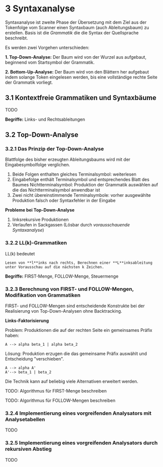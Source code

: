 # 3 Syntaxanalyse

Syntaxanalyse ist zweite Phase der Übersetzung mit dem Ziel aus der Tokenfolge vom Scanner einen Syntaxbaum (auch Ableitungsbaum) zu erstellen. Basis ist die *Grammatik* die die Syntax der Quellsprache beschreibt.

Es werden zwei Vorgehen unterschieden:

**1. Top-Down-Analyse:** Der Baum wird von der Wurzel aus aufgebaut, beginnend vom Startsymbol der Grammatik.

**2. Bottom-Up-Analyse:** Der Baum wird von den Blättern her aufgebaut indem solange Token eingelesen werden, bis eine vollständige rechte Seite der Grammatik vorliegt.

## 3.1 Kontextfreie Grammatiken und Syntaxbäume

TODO

**Begriffe:** Links- und Rechtsableitungen

## 3.2 Top-Down-Analyse

### 3.2.1 Das Prinzip der Top-Down-Analyse

Blattfolge des bisher erzeugten Ableitungsbaums wird mit der Eingabesymbolfolge verglichen.

1. Beide Folgen enthalten gleiches Terminalsymbol: weiterlesen
2. Eingabefolge enthält Terminalsymbol und entsprechendes Blatt des Baumes Nichtterminalsymbol: Produktion der Grammatik auswählen auf die das Nichtterminalsymbol anwendbar ist
3. Zwei nicht übereinstimmende Terminalsymbole: vorher ausgewählte Produktion falsch oder Syntaxfehler in der Eingabe

**Probleme bei Top-Down-Analyse**

1. linksrekursive Produktionen
2. Verlaufen in Sackgassen (Lösbar durch *vorausschauende Syntaxanalyse*)

### 3.2.2 LL(k)-Grammatiken

LL(k) bedeutet

    Lesen von **l**inks nach rechts, Berechnen einer **L**inksableitung unter Vorausschau auf die nächsten k Zeichen.

**Begriffe:** FIRST-Menge, FOLLOW-Menge, Steuermenge

### 3.2.3 Berechnung von FIRST- und FOLLOW-Mengen, Modifikation von Grammatiken

FIRST- und FOLLOW-Mengen sind entscheidende Konstrukte bei der Realisierung von Top-Down-Analysen ohne Backtracking.

**Links-Faktorisierung**

Problem: Produktionen die auf der rechten Seite ein gemeinsames Präfix haben:

    A --> alpha beta_1 | alpha beta_2

Lösung: Produktion erzugen die das gemeinsame Präfix auswählt und Entscheidung "verschieben".

    A --> alpha A'
    A'--> beta_1 | beta_2

Die Technik kann auf beliebig viele Alternativen erweitert werden.

TODO: Algorithmus für FIRST-Menge beschreiben

TODO: Algorithmus für FOLLOW-Mengen beschreiben

### 3.2.4 Implementierung eines vorgreifenden Analysators mit Analysetabellen

TODO

### 3.2.5 Implementierung eines vorgreifenden Analysators durch rekursiven Abstieg

TODO
